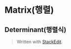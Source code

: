 

# Matrix(행렬)


## Determinant(행렬식)

> Written with [StackEdit](https://stackedit.io/).
<!--stackedit_data:
eyJoaXN0b3J5IjpbMjEyNzM3NTU5MF19
-->
